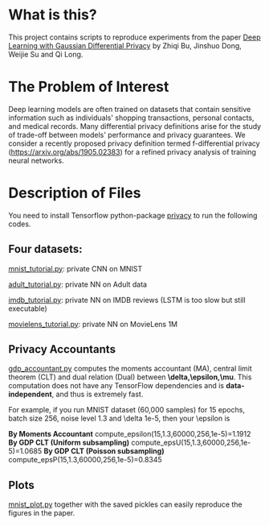 # What is this?
This project contains scripts to reproduce experiments from the paper 
[Deep Learning with Gaussian Differential Privacy](https://arxiv.org/abs/1911.11607)
by Zhiqi Bu, Jinshuo Dong, Weijie Su and Qi Long.

# The Problem of Interest
Deep learning models are often trained on datasets that contain sensitive information such as
individuals' shopping transactions, personal contacts, and medical records. Many differential privacy definitions arise for the study of trade-off between models' performance and privacy guarantees. We consider a recently proposed privacy definition termed f-differential privacy (https://arxiv.org/abs/1905.02383) for a refined privacy analysis of training neural networks.

# Description of Files
You need to install Tensorflow python-package [privacy](https://github.com/tensorflow/privacy) to run the following codes.

## Four datasets:
[mnist_tutorial.py](mnist_tutorial.py): private CNN on MNIST

[adult_tutorial.py](adult_tutorial.py): private NN on Adult data

[imdb_tutorial.py](imdb_tutorial.py): private NN on IMDB reviews (LSTM is too slow but still executable)

[movielens_tutorial.py](movielens_tutorial.py): private NN on MovieLens 1M

## Privacy Accountants
[gdp_accountant.py](privacy_accountant.py) computes the moments accountant (MA), central limit theorem (CLT) and dual relation (Dual) between **\delta,\epsilon,\mu**. This computation does not have any TensorFlow dependencies and is **data-independent**, and thus is extremely fast.

For example, if you run MNIST dataset (60,000 samples) for 15 epochs, batch size 256, noise level 1.3 and \delta 1e-5, then your \epsilon is 

**By Moments Accountant** compute_epsilon(15,1.3,60000,256,1e-5)=1.1912
**By GDP CLT (Uniform subsampling)** compute_epsU(15,1.3,60000,256,1e-5)=1.0685
**By GDP CLT (Poisson subsampling)** compute_epsP(15,1.3,60000,256,1e-5)=0.8345

## Plots
[mnist_plot.py](mnist_plot.py) together with the saved pickles can easily reproduce the figures in the paper.
